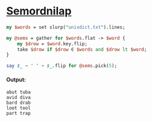 [1]: https://rosettacode.org/wiki/Semordnilap

# [Semordnilap][1]



```perl
my $words = set slurp("unixdict.txt").lines;

my @sems = gather for $words.flat -> $word {
    my $drow = $word.key.flip;
    take $drow if $drow ∈ $words and $drow lt $word;
}

say $_ ~ ' ' ~ $_.flip for @sems.pick(5);
```

#### Output:
```
abut tuba
avid diva
bard drab
loot tool
part trap
```
